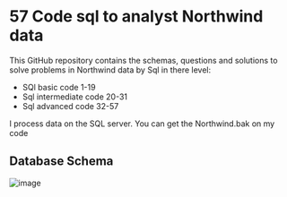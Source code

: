 # 57 Code sql to analyst Northwind data

This GitHub repository contains the schemas, questions and solutions to solve problems in Northwind data by Sql in there level:

- SQl basic code 1-19
- Sql intermediate code 20-31
- Sql advanced code 32-57

I process data on the SQL server. You can get the Northwind.bak on my code 

## Database Schema 
![image](https://user-images.githubusercontent.com/102432489/178181148-3b99021a-5ba8-4644-9ec3-58a39d206f23.png)
